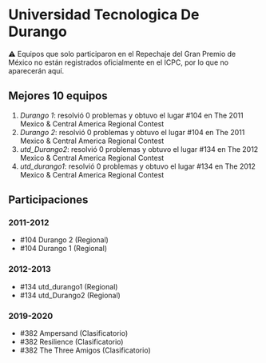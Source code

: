# Universidad Tecnologica De Durango

:warning: Equipos que solo participaron en el Repechaje del Gran Premio de México no están registrados oficialmente en el ICPC, por lo que no aparecerán aquí.

## Mejores 10 equipos

1. _Durango 1_: resolvió 0 problemas y obtuvo el lugar #104 en The 2011 Mexico & Central America Regional Contest
1. _Durango 2_: resolvió 0 problemas y obtuvo el lugar #104 en The 2011 Mexico & Central America Regional Contest
1. _utd_Durango2_: resolvió 0 problemas y obtuvo el lugar #134 en The 2012 Mexico & Central America Regional Contest
1. _utd_durango1_: resolvió 0 problemas y obtuvo el lugar #134 en The 2012 Mexico & Central America Regional Contest

## Participaciones

### 2011-2012

- #104 Durango 2 (Regional)
- #104 Durango 1 (Regional)

### 2012-2013

- #134 utd_durango1 (Regional)
- #134 utd_Durango2 (Regional)

### 2019-2020

- #382 Ampersand (Clasificatorio)
- #382 Resilience (Clasificatorio)
- #382 The Three Amigos (Clasificatorio)



